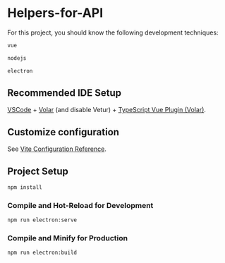 # Helpers-for-API
For this project, you should know the following development techniques:
```sh
vue
```
```sh
nodejs
```
```sh
electron
```


## Recommended IDE Setup

[VSCode](https://code.visualstudio.com/) + [Volar](https://marketplace.visualstudio.com/items?itemName=Vue.volar) (and disable Vetur) + [TypeScript Vue Plugin (Volar)](https://marketplace.visualstudio.com/items?itemName=Vue.vscode-typescript-vue-plugin).

## Customize configuration

See [Vite Configuration Reference](https://vitejs.dev/config/).

## Project Setup

```sh
npm install
```

### Compile and Hot-Reload for Development

```sh
npm run electron:serve
```

### Compile and Minify for Production

```sh
npm run electron:build
```


